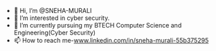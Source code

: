 - 👋 Hi, I’m @SNEHA-MURALI
- 👀 I’m interested in cyber security.
- 🌱 I’m currently pursuing my BTECH Computer Science and Engineering(Cyber Security)
- 📫 How to reach me-www.linkedin.com/in/sneha-murali-55b375295

<!---
SNEHA-MURALI/SNEHA-MURALI is a ✨ special ✨ repository because its `README.md` (this file) appears on your GitHub profile.
You can click the Preview link to take a look at your changes.
--->
